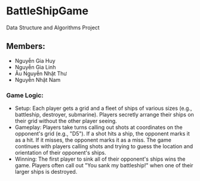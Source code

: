 # BattleShipGame
Data Structure and Algorithms Project

## Members:
+ Nguyễn Gia Huy
+ Nguyễn Gia Linh
+ Âu Nguyễn Nhật Thư
+ Nguyễn Nhật Nam

### Game Logic:
+ Setup: Each player gets a grid and a fleet of ships of various sizes (e.g., battleship, destroyer, submarine). Players secretly arrange their ships on their grid without the other player seeing.
+ Gameplay: Players take turns calling out shots at coordinates on the opponent's grid (e.g., "D5"). If a shot hits a ship, the opponent marks it as a hit. If it misses, the opponent marks it as a miss. The game continues with players calling shots and trying to guess the location and orientation of their opponent's ships.
+ Winning: The first player to sink all of their opponent's ships wins the game. Players often call out "You sank my battleship!" when one of their larger ships is destroyed.
